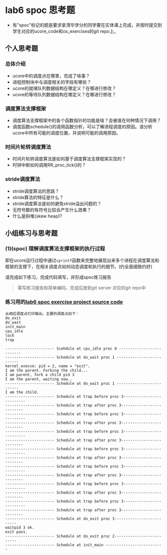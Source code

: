 # lab6 spoc 思考题

- 有"spoc"标记的题是要求拿清华学分的同学要在实体课上完成，并按时提交到学生对应的ucore_code和os_exercises的git repo上。


## 个人思考题

### 总体介绍

 - ucore中的调度点在哪里，完成了啥事？
 - 进程控制块中与调度相关的字段有哪些？
 - ucore的就绪队列数据结构在哪定义？在哪进行修改？
 - ucore的等待队列数据结构在哪定义？在哪进行修改？

### 调度算法支撑框架

 - 调度算法支撑框架中的各个函数指针的功能是啥？会被谁在何种情况下调用？
 - 调度函数schedule()的调用函数分析，可以了解进程调度的原因。请分析ucore中所有可能的调度位置，并说明可能的调用原因。
 
### 时间片轮转调度算法

 - 时间片轮转调度算法是如何基于调度算法支撑框架实现的？
 - 时钟中断如何调用RR_proc_tick()的？

### stride调度算法

 - stride调度算法的思路？ 
 - stride算法的特征是什么？
 - stride调度算法是如何避免stride溢出问题的？
 - 无符号数的有符号比较会产生什么效果？
 - 什么是斜堆(skew heap)?

## 小组练习与思考题

### (1)(spoc) 理解调度算法支撑框架的执行过程

即在ucore运行过程中通过`cprintf`函数来完整地展现出来多个进程在调度算法和框架的支撑下，在相关调度点如何动态调度和执行的细节。(约全面细致约好)

请完成如下练习，完成代码填写，并形成spoc练习报告
> 需写练习报告和简单编码，完成后放到git server 对应的git repo中

### 练习用的[lab6 spoc exercise project source code](https://github.com/chyyuu/ucore_lab/tree/master/labcodes_answer/lab6_result)

```
从相应调度点打印输出。主要的调度点如下：
do_exit
do_wait
init_main
cpu_idle
lock
trap

---------------------- Scehdule at cpu_idle proc 0 --------------------------
---------------------- Schedule at do_wait proc 1 --------------------------
kernel_execve: pid = 2, name = "exit".
I am the parent. Forking the child...
I am parent, fork a child pid 3
I am the parent, waiting now..
---------------------- Schedule at do_wait proc 1 --------------------------
I am the child.
---------------------- Schedule at trap before proc 3--------------------------
---------------------- Schedule at trap after proc 3--------------------------
---------------------- Schedule at trap before proc 3--------------------------
---------------------- Schedule at trap after proc 3--------------------------
---------------------- Schedule at trap before proc 3--------------------------
---------------------- Schedule at trap after proc 3--------------------------
---------------------- Schedule at trap before proc 3--------------------------
---------------------- Schedule at trap after proc 3--------------------------
---------------------- Schedule at trap before proc 3--------------------------
---------------------- Schedule at trap after proc 3--------------------------
---------------------- Schedule at trap before proc 3--------------------------
---------------------- Schedule at trap after proc 3--------------------------
---------------------- Schedule at trap before proc 3--------------------------
---------------------- Schedule at trap after proc 3--------------------------
---------------------- Schedule at do_exit proc 3--------------------------
waitpid 3 ok.
exit pass.
---------------------- Schedule at do_exit proc 2--------------------------
---------------------- Schedule at init_main --------------------------
```
